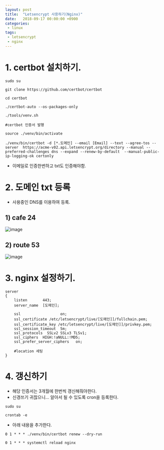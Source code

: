 ```yaml
---
layout: post
title:  "Letsencrypt 사용하기(Nginx)"
date:   2018-09-17 00:00:00 +0900
categories:
 - linux
tags: 
 - letsencrypt
 - nginx
---
```

# 1. certbot 설치하기.

```
sudo su

git clone https://github.com/certbot/certbot

cd certbot

./certbot-auto --os-packages-only

./tools/venv.sh

#certbot 인증서 발행

source ./venv/bin/activate

./venv/bin/certbot -d [*.도메인] --email [Email] --text --agree-tos --server  https://acme-v02.api.letsencrypt.org/directory --manual --preferred-challenges dns --expand --renew-by-default  --manual-public-ip-logging-ok certonly
```
- 이메일로 인증한번하고 txt도 인증해야함.

# 2. 도메인 txt 등록
- 사용중인 DNS를 이용하여 등록.

## 1) cafe 24
 
![image](https://user-images.githubusercontent.com/13219787/60397263-e5362f80-9b85-11e9-8cc2-4f4f2c7b2e70.png) 
 
## 2) route 53

![image](https://user-images.githubusercontent.com/13219787/60397264-e8c9b680-9b85-11e9-8c11-a1860bc56035.png)

# 3. nginx 설정하기.

```
server 
{
    listen       443;
    server_name  [도메인];

    ssl                  on;
    ssl_certificate /etc/letsencrypt/live/[도메인]]/fullchain.pem;
    ssl_certificate_key /etc/letsencrypt/live/[도메인]]/privkey.pem;
    ssl_session_timeout  5m;
    ssl_protocols  SSLv2 SSLv3 TLSv1;
    ssl_ciphers  HIGH:!aNULL:!MD5;
    ssl_prefer_server_ciphers   on;

    #location 세팅
}
```

# 4. 갱신하기
- 해당 인증서는 3개월에 한번씩 갱신해줘야한다.
- 신경쓰기 귀찮으니... 알아서 될 수 있도록 cron을 등록한다.
```
sudo su

crontab -e
```

- 아래 내용을 추가한다.
```
0 1 * * * ./venv/bin/certbot renew --dry-run

0 1 * * * systemctl reload nginx
```


